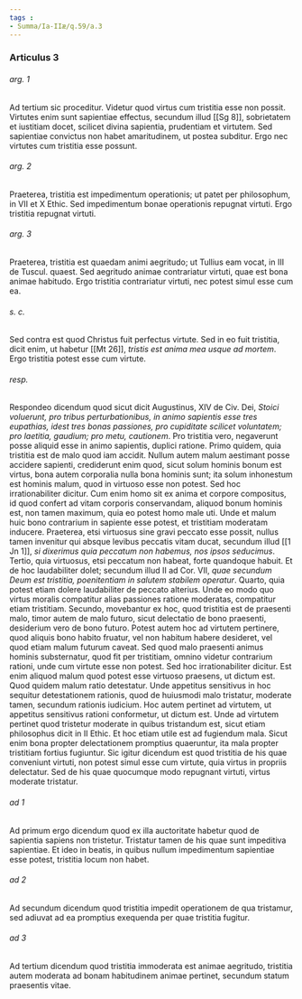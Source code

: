```yaml
---
tags : 
- Summa/Ia-IIæ/q.59/a.3
---
```


### Articulus 3

###### arg. 1
Ad tertium sic proceditur. Videtur quod virtus cum tristitia esse non possit. Virtutes enim sunt sapientiae effectus, secundum illud [[Sg 8]], sobrietatem et iustitiam docet, scilicet divina sapientia, prudentiam et virtutem. Sed sapientiae convictus non habet amaritudinem, ut postea subditur. Ergo nec virtutes cum tristitia esse possunt.

###### arg. 2
Praeterea, tristitia est impedimentum operationis; ut patet per philosophum, in VII et X Ethic. Sed impedimentum bonae operationis repugnat virtuti. Ergo tristitia repugnat virtuti.

###### arg. 3
Praeterea, tristitia est quaedam animi aegritudo; ut Tullius eam vocat, in III de Tuscul. quaest. Sed aegritudo animae contrariatur virtuti, quae est bona animae habitudo. Ergo tristitia contrariatur virtuti, nec potest simul esse cum ea.

###### s. c.
Sed contra est quod Christus fuit perfectus virtute. Sed in eo fuit tristitia, dicit enim, ut habetur [[Mt 26]], *tristis est anima mea usque ad mortem*. Ergo tristitia potest esse cum virtute.

###### resp.
Respondeo dicendum quod sicut dicit Augustinus, XIV de Civ. Dei, *Stoici voluerunt, pro tribus perturbationibus, in animo sapientis esse tres eupathias, idest tres bonas passiones, pro cupiditate scilicet voluntatem; pro laetitia, gaudium; pro metu, cautionem*. Pro tristitia vero, negaverunt posse aliquid esse in animo sapientis, duplici ratione. Primo quidem, quia tristitia est de malo quod iam accidit. Nullum autem malum aestimant posse accidere sapienti, crediderunt enim quod, sicut solum hominis bonum est virtus, bona autem corporalia nulla bona hominis sunt; ita solum inhonestum est hominis malum, quod in virtuoso esse non potest. Sed hoc irrationabiliter dicitur. Cum enim homo sit ex anima et corpore compositus, id quod confert ad vitam corporis conservandam, aliquod bonum hominis est, non tamen maximum, quia eo potest homo male uti. Unde et malum huic bono contrarium in sapiente esse potest, et tristitiam moderatam inducere. Praeterea, etsi virtuosus sine gravi peccato esse possit, nullus tamen invenitur qui absque levibus peccatis vitam ducat, secundum illud [[1 Jn 1]], *si dixerimus quia peccatum non habemus, nos ipsos seducimus*. Tertio, quia virtuosus, etsi peccatum non habeat, forte quandoque habuit. Et de hoc laudabiliter dolet; secundum illud II ad Cor. VII, *quae secundum Deum est tristitia, poenitentiam in salutem stabilem operatur*. Quarto, quia potest etiam dolere laudabiliter de peccato alterius. Unde eo modo quo virtus moralis compatitur alias passiones ratione moderatas, compatitur etiam tristitiam. Secundo, movebantur ex hoc, quod tristitia est de praesenti malo, timor autem de malo futuro, sicut delectatio de bono praesenti, desiderium vero de bono futuro. Potest autem hoc ad virtutem pertinere, quod aliquis bono habito fruatur, vel non habitum habere desideret, vel quod etiam malum futurum caveat. Sed quod malo praesenti animus hominis substernatur, quod fit per tristitiam, omnino videtur contrarium rationi, unde cum virtute esse non potest. Sed hoc irrationabiliter dicitur. Est enim aliquod malum quod potest esse virtuoso praesens, ut dictum est. Quod quidem malum ratio detestatur. Unde appetitus sensitivus in hoc sequitur detestationem rationis, quod de huiusmodi malo tristatur, moderate tamen, secundum rationis iudicium. Hoc autem pertinet ad virtutem, ut appetitus sensitivus rationi conformetur, ut dictum est. Unde ad virtutem pertinet quod tristetur moderate in quibus tristandum est, sicut etiam philosophus dicit in II Ethic. Et hoc etiam utile est ad fugiendum mala. Sicut enim bona propter delectationem promptius quaeruntur, ita mala propter tristitiam fortius fugiuntur. Sic igitur dicendum est quod tristitia de his quae conveniunt virtuti, non potest simul esse cum virtute, quia virtus in propriis delectatur. Sed de his quae quocumque modo repugnant virtuti, virtus moderate tristatur.

###### ad 1
Ad primum ergo dicendum quod ex illa auctoritate habetur quod de sapientia sapiens non tristetur. Tristatur tamen de his quae sunt impeditiva sapientiae. Et ideo in beatis, in quibus nullum impedimentum sapientiae esse potest, tristitia locum non habet.

###### ad 2
Ad secundum dicendum quod tristitia impedit operationem de qua tristamur, sed adiuvat ad ea promptius exequenda per quae tristitia fugitur.

###### ad 3
Ad tertium dicendum quod tristitia immoderata est animae aegritudo, tristitia autem moderata ad bonam habitudinem animae pertinet, secundum statum praesentis vitae.

